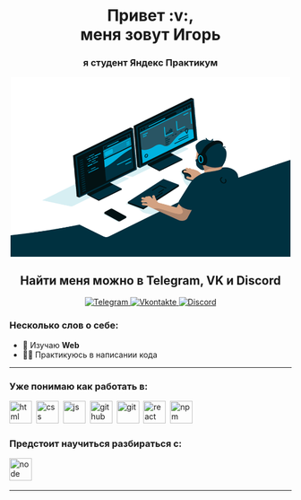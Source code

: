 <div id="header" align="center">
    <h1>Привет :v:, <br>меня зовут Игорь </h1>
    <h3>я студент Яндекс Практикум </h3>
     <img align="center" alt="GIF" src="https://raw.githubusercontent.com/KozyrevAlexey/KozyrevAlexey/main/image/code.gif?raw=true" width="500" height="320" />
</div>

<div id="socials" align="center">
    
<h2>Найти меня можно в Telegram, VK и Discord</h2>
  <a href="https://t.me/raneren">
    <img src="https://img.shields.io/badge/Telegram-blue?style=for-the-badge&logo=telegram&logoColor=white" alt="Telegram"/>
  </a>

  <a href="https://vk.com/raneren">
    <img src="https://img.shields.io/badge/%D0%92%D0%BA%D0%BE%D0%BD%D1%82%D0%B0%D0%BA%D1%82%D0%B5-blue?logo=vk&logoColor=white&style=for-the-badge" alt="Vkontakte"/>
  </a>

  <a href="https://discordapp.com/users/363787074312208385">
    <img src="https://img.shields.io/badge/-discord-blue?style=for-the-badge&logo=discord&logoColor=white" alt="Discord"/>
  </a>
   
   
</div>

### Несколько слов о себе:
- 🌱 Изучаю **Web**
- 🧑‍💻 Практикуюсь в написании кода

---

### Уже понимаю как работать в:
<img src="https://cdn.jsdelivr.net/gh/devicons/devicon/icons/html5/html5-original.svg" title="html" width="40" height="40"/>&nbsp;
<img src="https://cdn.jsdelivr.net/gh/devicons/devicon/icons/css3/css3-original.svg" title="css" width="40" height="40"/>&nbsp;
<img src="https://cdn.jsdelivr.net/gh/devicons/devicon/icons/javascript/javascript-original.svg" title="js" width="40" height="40"/>&nbsp;
<img src="https://cdns.iconmonstr.com/wp-content/releases/preview/2012/240/iconmonstr-github-1.png" title="github" width="40" height="40"/>&nbsp;
<img src="https://cdn.jsdelivr.net/gh/devicons/devicon/icons/git/git-plain.svg" title="git" width="40" height="40"/>&nbsp;
<img src="https://cdn.jsdelivr.net/gh/devicons/devicon/icons/react/react-original.svg" title="react" width="40" height="40"/>&nbsp;
<img src="https://cdn.jsdelivr.net/gh/devicons/devicon/icons/npm/npm-original-wordmark.svg" title="npm" width="40" height="40"/>&nbsp;


### Предстоит научиться разбираться с:      
<img src="https://cdn.jsdelivr.net/gh/devicons/devicon/icons/nodejs/nodejs-original.svg" title="node" width="40" height="40"/>&nbsp;

---


<div id="stat" align="center">
    <img src="http://github-profile-summary-cards.vercel.app/api/cards/profile-details?username=Raneren&theme=github_dark" alt=""/>
    <img src="http://github-profile-summary-cards.vercel.app/api/cards/most-commit-language?username=Raneren&theme=github_dark" alt=""/>
     <img src="http://github-profile-summary-cards.vercel.app/api/cards/stats?username=Raneren&theme=github_dark" alt=""/>
</div>

